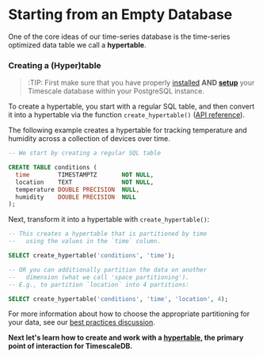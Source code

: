 # Starting from an Empty Database

One of the core ideas of our time-series database is the time-series optimized data
table we call a **hypertable**.

### Creating a (Hyper)table
>:TIP: First make sure that you have properly [installed][] **AND [setup][]** your Timescale database within your PostgreSQL instance.

To create a hypertable, you start with a regular SQL table, and then convert
it into a hypertable via the function `create_hypertable()` ([API reference][]).

The following example creates a hypertable for tracking
temperature and humidity across a collection of devices over time.

```sql
-- We start by creating a regular SQL table

CREATE TABLE conditions (
  time        TIMESTAMPTZ       NOT NULL,
  location    TEXT              NOT NULL,
  temperature DOUBLE PRECISION  NULL,
  humidity    DOUBLE PRECISION  NULL
);
```

Next, transform it into a hypertable with `create_hypertable()`:

```sql
-- This creates a hypertable that is partitioned by time
--   using the values in the `time` column.

SELECT create_hypertable('conditions', 'time');

-- OR you can additionally partition the data on another
--   dimension (what we call 'space partitioning').
-- E.g., to partition `location` into 4 partitions:

SELECT create_hypertable('conditions', 'time', 'location', 4);
```

For more information about how to choose the appropriate partitioning
for your data, see our [best practices discussion][].

**Next let's learn how to create and work with a [hypertable][], the primary
point of interaction for TimescaleDB.**

[installed]: /getting-started/installation
[setup]: /getting-started/setup
[hypertable]: /getting-started/basic-operations
[best practices discussion]: /api/api-timescaledb#create_hypertable-best-practices
[API Reference]: /api/api-timescaledb
